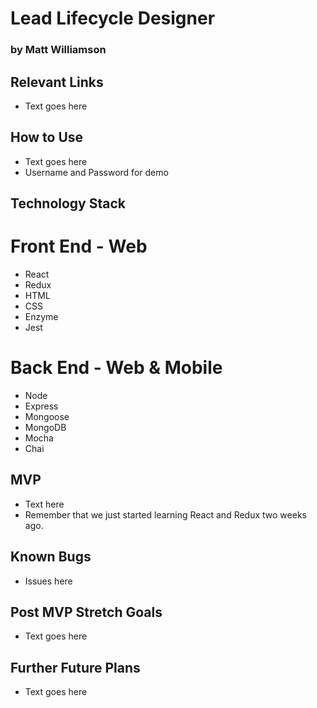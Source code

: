 # Lead Lifecycle Designer
### by Matt Williamson

## Relevant Links
- Text goes here

## How to Use
- Text goes here
- Username and Password for demo

## Technology Stack
# Front End - Web
- React
- Redux
- HTML
- CSS
- Enzyme
- Jest
# Back End - Web & Mobile
- Node
- Express
- Mongoose
- MongoDB
- Mocha
- Chai

## MVP
- Text here
- Remember that we just started learning React and Redux two weeks ago.

## Known Bugs
- Issues here

## Post MVP Stretch Goals
- Text goes here

## Further Future Plans
- Text goes here
